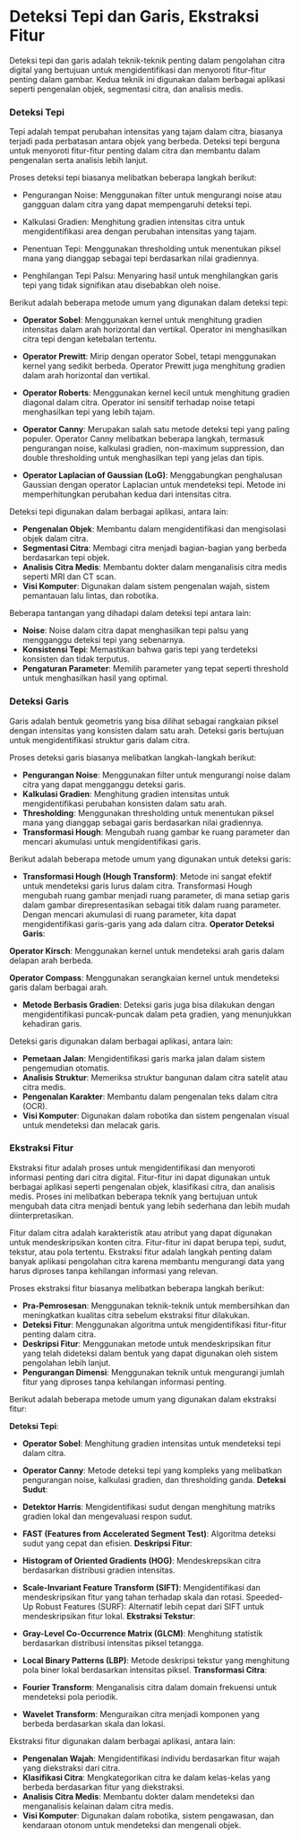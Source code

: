 
# Deteksi Tepi dan Garis, Ekstraksi Fitur
Deteksi tepi dan garis adalah teknik-teknik penting dalam pengolahan citra digital yang bertujuan untuk mengidentifikasi dan menyoroti fitur-fitur penting dalam gambar. Kedua teknik ini digunakan dalam berbagai aplikasi seperti pengenalan objek, segmentasi citra, dan analisis medis.
### Deteksi Tepi
Tepi adalah tempat perubahan intensitas yang tajam dalam citra, biasanya terjadi pada perbatasan antara objek yang berbeda. Deteksi tepi berguna untuk menyoroti fitur-fitur penting dalam citra dan membantu dalam pengenalan serta analisis lebih lanjut.

Proses deteksi tepi biasanya melibatkan beberapa langkah berikut:

- Pengurangan Noise: Menggunakan filter untuk mengurangi noise atau gangguan dalam citra yang dapat mempengaruhi deteksi tepi.

- Kalkulasi Gradien: Menghitung gradien intensitas citra untuk mengidentifikasi area dengan perubahan intensitas yang tajam.

- Penentuan Tepi: Menggunakan thresholding untuk menentukan piksel mana yang dianggap sebagai tepi berdasarkan nilai gradiennya.

- Penghilangan Tepi Palsu: Menyaring hasil untuk menghilangkan garis tepi yang tidak signifikan atau disebabkan oleh noise.

Berikut adalah beberapa metode umum yang digunakan dalam deteksi tepi:

- **Operator Sobel**: Menggunakan kernel untuk menghitung gradien intensitas dalam arah horizontal dan vertikal. Operator ini menghasilkan citra tepi dengan ketebalan tertentu.

- **Operator Prewitt**: Mirip dengan operator Sobel, tetapi menggunakan kernel yang sedikit berbeda. Operator Prewitt juga menghitung gradien dalam arah horizontal dan vertikal.

- **Operator Roberts**: Menggunakan kernel kecil untuk menghitung gradien diagonal dalam citra. Operator ini sensitif terhadap noise tetapi menghasilkan tepi yang lebih tajam.

- **Operator Canny**: Merupakan salah satu metode deteksi tepi yang paling populer. Operator Canny melibatkan beberapa langkah, termasuk pengurangan noise, kalkulasi gradien, non-maximum suppression, dan double thresholding untuk menghasilkan tepi yang jelas dan tipis.

- **Operator Laplacian of Gaussian (LoG)**: Menggabungkan penghalusan Gaussian dengan operator Laplacian untuk mendeteksi tepi. Metode ini memperhitungkan perubahan kedua dari intensitas citra.

Deteksi tepi digunakan dalam berbagai aplikasi, antara lain:

- **Pengenalan Objek**: Membantu dalam mengidentifikasi dan mengisolasi objek dalam citra.
- **Segmentasi Citra**: Membagi citra menjadi bagian-bagian yang berbeda berdasarkan tepi objek.
- **Analisis Citra Medis**: Membantu dokter dalam menganalisis citra medis seperti MRI dan CT scan.
- **Visi Komputer**: Digunakan dalam sistem pengenalan wajah, sistem pemantauan lalu lintas, dan robotika.

Beberapa tantangan yang dihadapi dalam deteksi tepi antara lain:
- **Noise**: Noise dalam citra dapat menghasilkan tepi palsu yang mengganggu deteksi tepi yang sebenarnya.
- **Konsistensi Tepi**: Memastikan bahwa garis tepi yang terdeteksi konsisten dan tidak terputus.
- **Pengaturan Parameter**: Memilih parameter yang tepat seperti threshold untuk menghasilkan hasil yang optimal.

### Deteksi Garis
Garis adalah bentuk geometris yang bisa dilihat sebagai rangkaian piksel dengan intensitas yang konsisten dalam satu arah. Deteksi garis bertujuan untuk mengidentifikasi struktur garis dalam citra.

Proses deteksi garis biasanya melibatkan langkah-langkah berikut:
- **Pengurangan Noise**: Menggunakan filter untuk mengurangi noise dalam citra yang dapat mengganggu deteksi garis.
- **Kalkulasi Gradien**: Menghitung gradien intensitas untuk mengidentifikasi perubahan konsisten dalam satu arah.
- **Thresholding**: Menggunakan thresholding untuk menentukan piksel mana yang dianggap sebagai garis berdasarkan nilai gradiennya.
- **Transformasi Hough**: Mengubah ruang gambar ke ruang parameter dan mencari akumulasi untuk mengidentifikasi garis.

Berikut adalah beberapa metode umum yang digunakan untuk deteksi garis:

- **Transformasi Hough (Hough Transform)**: Metode ini sangat efektif untuk mendeteksi garis lurus dalam citra. Transformasi Hough mengubah ruang gambar menjadi ruang parameter, di mana setiap garis dalam gambar direpresentasikan sebagai titik dalam ruang parameter. Dengan mencari akumulasi di ruang parameter, kita dapat mengidentifikasi garis-garis yang ada dalam citra.
**Operator Deteksi Garis**:

**Operator Kirsch**: Menggunakan kernel untuk mendeteksi arah garis dalam delapan arah berbeda.

**Operator Compass**: Menggunakan serangkaian kernel untuk mendeteksi garis dalam berbagai arah.
- **Metode Berbasis Gradien**: Deteksi garis juga bisa dilakukan dengan mengidentifikasi puncak-puncak dalam peta gradien, yang menunjukkan kehadiran garis.

Deteksi garis digunakan dalam berbagai aplikasi, antara lain:

- **Pemetaan Jalan**: Mengidentifikasi garis marka jalan dalam sistem pengemudian otomatis.
- **Analisis Struktur**: Memeriksa struktur bangunan dalam citra satelit atau citra medis.
- **Pengenalan Karakter**: Membantu dalam pengenalan teks dalam citra (OCR).
- **Visi Komputer**: Digunakan dalam robotika dan sistem pengenalan visual untuk mendeteksi dan melacak garis.

### Ekstraksi Fitur
Ekstraksi fitur adalah proses untuk mengidentifikasi dan menyoroti informasi penting dari citra digital. Fitur-fitur ini dapat digunakan untuk berbagai aplikasi seperti pengenalan objek, klasifikasi citra, dan analisis medis. Proses ini melibatkan beberapa teknik yang bertujuan untuk mengubah data citra menjadi bentuk yang lebih sederhana dan lebih mudah diinterpretasikan.

Fitur dalam citra adalah karakteristik atau atribut yang dapat digunakan untuk mendeskripsikan konten citra. Fitur-fitur ini dapat berupa tepi, sudut, tekstur, atau pola tertentu. Ekstraksi fitur adalah langkah penting dalam banyak aplikasi pengolahan citra karena membantu mengurangi data yang harus diproses tanpa kehilangan informasi yang relevan.

Proses ekstraksi fitur biasanya melibatkan beberapa langkah berikut:

- **Pra-Pemrosesan**: Menggunakan teknik-teknik untuk membersihkan dan meningkatkan kualitas citra sebelum ekstraksi fitur dilakukan.
- **Deteksi Fitur**: Menggunakan algoritma untuk mengidentifikasi fitur-fitur penting dalam citra.
- **Deskripsi Fitur**: Menggunakan metode untuk mendeskripsikan fitur yang telah dideteksi dalam bentuk yang dapat digunakan oleh sistem pengolahan lebih lanjut.
- **Pengurangan Dimensi**: Menggunakan teknik untuk mengurangi jumlah fitur yang diproses tanpa kehilangan informasi penting.

Berikut adalah beberapa metode umum yang digunakan dalam ekstraksi fitur:

**Deteksi Tepi**:

- **Operator Sobel**: Menghitung gradien intensitas untuk mendeteksi tepi dalam citra.
- **Operator Canny**: Metode deteksi tepi yang kompleks yang melibatkan pengurangan noise, kalkulasi gradien, dan thresholding ganda.
**Deteksi Sudut**:

- **Detektor Harris**: Mengidentifikasi sudut dengan menghitung matriks gradien lokal dan mengevaluasi respon sudut.
- **FAST (Features from Accelerated Segment Test)**: Algoritma deteksi sudut yang cepat dan efisien.
**Deskripsi Fitur**:

- **Histogram of Oriented Gradients (HOG)**: Mendeskrepsikan citra berdasarkan distribusi gradien intensitas.
- **Scale-Invariant Feature Transform (SIFT)**: Mengidentifikasi dan mendeskripsikan fitur yang tahan terhadap skala dan rotasi.
Speeded-Up Robust Features (SURF): Alternatif lebih cepat dari SIFT untuk mendeskripsikan fitur lokal.
**Ekstraksi Tekstur**:

- **Gray-Level Co-Occurrence Matrix (GLCM)**: Menghitung statistik berdasarkan distribusi intensitas piksel tetangga.
- **Local Binary Patterns (LBP)**: Metode deskripsi tekstur yang menghitung pola biner lokal berdasarkan intensitas piksel.
**Transformasi Citra**:

- **Fourier Transform**: Menganalisis citra dalam domain frekuensi untuk mendeteksi pola periodik.
- **Wavelet Transform**: Menguraikan citra menjadi komponen yang berbeda berdasarkan skala dan lokasi.

Ekstraksi fitur digunakan dalam berbagai aplikasi, antara lain:

- **Pengenalan Wajah**: Mengidentifikasi individu berdasarkan fitur wajah yang diekstraksi dari citra.
- **Klasifikasi Citra**: Mengkategorikan citra ke dalam kelas-kelas yang berbeda berdasarkan fitur yang diekstraksi.
- **Analisis Citra Medis**: Membantu dokter dalam mendeteksi dan menganalisis kelainan dalam citra medis.
- **Visi Komputer**: Digunakan dalam robotika, sistem pengawasan, dan kendaraan otonom untuk mendeteksi dan mengenali objek.




